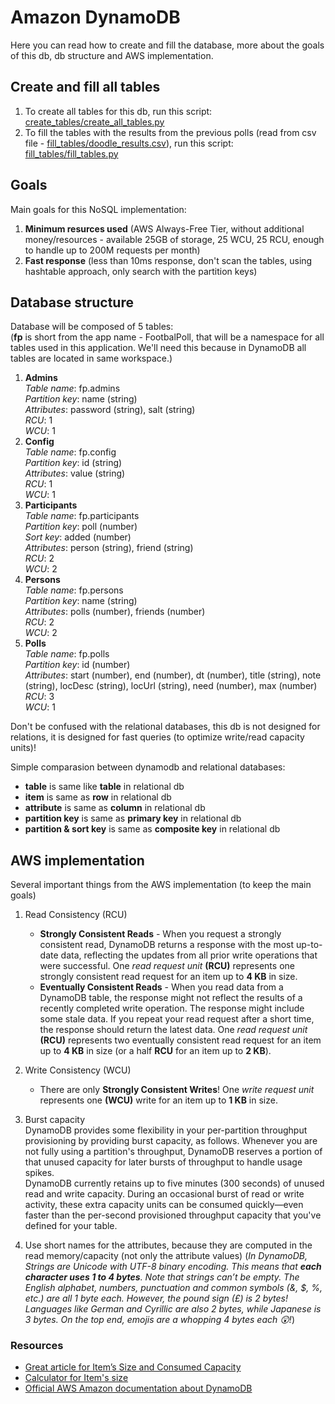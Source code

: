 # Amazon DynamoDB

Here you can read how to create and fill the database, more about the goals of this db, db structure and AWS implementation.

## Create and fill all tables

1. To create all tables for this db, run this script: [create_tables/create_all_tables.py](https://github.com/MTrajK/FootballPoll/blob/master/src/dynamodb/create_tables/create_all_tables.py)
2. To fill the tables with the results from the previous polls (read from csv file - [fill_tables/doodle_results.csv](https://github.com/MTrajK/FootballPoll/blob/master/src/dynamodb/fill_tables/doodle_results.csv)), run this script: [fill_tables/fill_tables.py](https://github.com/MTrajK/FootballPoll/blob/master/src/dynamodb/fill_tables/fill_tables.py)

## Goals

Main goals for this NoSQL implementation:

1. **Minimum resurces used** (AWS Always-Free Tier, without additional money/resources - available 25GB of storage, 25 WCU, 25 RCU, enough to handle up to 200M requests per month)
2. **Fast response** (less than 10ms response, don't scan the tables, using hashtable approach, only search with the partition keys)

## Database structure

Database will be composed of 5 tables:\
(**fp** is short from the app name - FootbalPoll, that will be a namespace for all tables used in this application. We'll need this because in DynamoDB all tables are located in same workspace.)

1. **Admins**\
    *Table name*: fp.admins\
    *Partition key*: name (string)\
    *Attributes*: password (string), salt (string)\
    *RCU*: 1\
    *WCU*: 1
2. **Config**\
    *Table name*: fp.config\
    *Partition key*: id (string)\
    *Attributes*: value (string)\
    *RCU*: 1\
    *WCU*: 1
3. **Participants**\
    *Table name*: fp.participants\
    *Partition key*: poll (number)\
    *Sort key*: added (number)\
    *Attributes*: person (string), friend (string)\
    *RCU*: 2\
    *WCU*: 2
4. **Persons**\
    *Table name*: fp.persons\
    *Partition key*: name (string)\
    *Attributes*: polls (number), friends (number)\
    *RCU*: 2\
    *WCU*: 2
5. **Polls**\
    *Table name*: fp.polls\
    *Partition key*: id (number)\
    *Attributes*: start (number), end (number), dt (number), title (string), note (string), locDesc (string), locUrl (string), need (number), max (number)\
    *RCU*: 3\
    *WCU*: 1

Don't be confused with the relational databases, this db is not designed for relations, it is designed for fast queries (to optimize write/read capacity units)!

Simple comparasion between dynamodb and relational databases:

- **table** is same like **table** in relational db
- **item** is same as **row** in relational db
- **attribute** is same as **column** in relational db
- **partition key** is same as **primary key** in relational db
- **partition & sort key** is same as **composite key** in relational db

## AWS implementation

Several important things from the AWS implementation (to keep the main goals)

1. Read Consistency (RCU)
    - **Strongly Consistent Reads** - When you request a strongly consistent read, DynamoDB returns a response with the most up-to-date data, reflecting the updates from all prior write operations that were successful. One *read request unit* **(RCU)** represents one strongly consistent read request for an item up to **4 KB** in size.
    - **Eventually Consistent Reads** - When you read data from a DynamoDB table, the response might not reflect the results of a recently completed write operation. The response might include some stale data. If you repeat your read request after a short time, the response should return the latest data. One *read request unit* **(RCU)** represents two eventually consistent read request for an item up to **4 KB** in size (or a half **RCU** for an item up to **2 KB**).

2. Write Consistency (WCU)
    - There are only **Strongly Consistent Writes**! One *write request unit* represents one **(WCU)** write for an item up to **1 KB** in size.

3. Burst capacity\
DynamoDB provides some flexibility in your per-partition throughput provisioning by providing burst capacity, as follows. Whenever you are not fully using a partition's throughput, DynamoDB reserves a portion of that unused capacity for later bursts of throughput to handle usage spikes.\
DynamoDB currently retains up to five minutes (300 seconds) of unused read and write capacity. During an occasional burst of read or write activity, these extra capacity units can be consumed quickly—even faster than the per-second provisioned throughput capacity that you've defined for your table.

4. Use short names for the attributes, because they are computed in the read memory/capacity (not only the attribute values) (*In DynamoDB, Strings are Unicode with UTF-8 binary encoding. This means that **each character uses 1 to 4 bytes**. Note that strings can’t be empty. The English alphabet, numbers, punctuation and common symbols (&, $, %, etc.) are all 1 byte each. However, the pound sign (£) is 2 bytes! Languages like German and Cyrillic are also 2 bytes, while Japanese is 3 bytes. On the top end, emojis are a whopping 4 bytes each 😲!*)

### Resources

- [Great article for Item’s Size and Consumed Capacity](https://medium.com/@zaccharles/calculating-a-dynamodb-items-size-and-consumed-capacity-d1728942eb7c)
- [Calculator for Item's size](https://zaccharles.github.io/dynamodb-calculator/)
- [Official AWS Amazon documentation about DynamoDB](https://docs.aws.amazon.com/dynamodb/index.html)